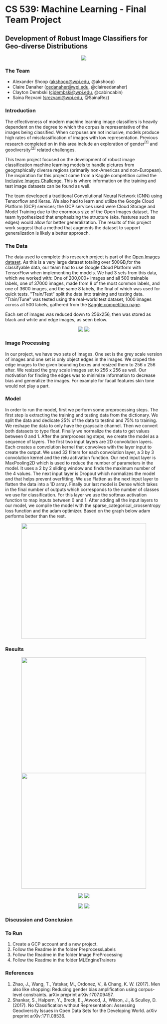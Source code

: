 # CS 539: Machine Learning - Final Team Project

## Development of Robust Image Classifiers for Geo-diverse Distributions

<p align="center">
<img src="https://raw.githubusercontent.com/cabincabin/MLRobustClassifier/master/img/inclusive_images_header.png"/>
</p>

### The Team
- Alexander Shoop (akshoop@wpi.edu, @akshoop)
- Claire Danaher (cedanaher@wpi.edu, @claireedanaher)
- Clayton Dembski (cjdembski@wpi.edu, @cabincabin)
- Saina Rezvani (srezvani@wpi.edu, @SainaRez)

### Introduction
The effectiveness of modern machine learning image classifiers is heavily dependent on the degree to which the corpus is representative of the images being classified. When corpuses are not inclusive, models produce high rates of misclassification of images with low representation. Previous research completed on in this area include an exploration of gender<sup>[1]</sup> and geodiversity<sup>[2]</sup> related challenges. 

This team project focused on the development of robust image classification machine learning models to handle pictures from geographically diverse regions (primarily non-Americas and non-European). The inspiration for this project came from a Kaggle competition called the [Inclusive Images Challenge](https://www.kaggle.com/c/inclusive-images-challenge). This is where information on the training and test image datasets can be found as well.

The team developed a traditional Convolutional Neural Network (CNN) using Tensorflow and Keras. We also had to learn and utilize the Google Cloud Platform (GCP) services; the GCP services used were Cloud Storage and Model Training due to the enormous size of the Open Images dataset. The team hypothesized that emphasizing the structure (aka. features such as edges) would allow for better generalization. The results of this project work suggest that a method that augments the dataset to support generalization is likely a better approach.

### The Data
The data used to complete this research project is part of the [Open Images dataset](https://storage.googleapis.com/openimages/web/index.html). As this is a very large dataset totaling over 500GB,for the classifyable data, our team had to use Google Cloud Platform with TensorFlow when implementing the models. We had 3 sets from this data, which we worked with: One of 200,000+ images and all 500 trainable labels, one of 37000 images, made from 8 of the most common labels, and one of 3600 images, and the same 8 labels, the final of which was used for quick tests. "Train/Test" split the data into training and testing data. "Train/Tune" was tested using the real-world test dataset, 1000 images across all 500 labels, gathered from the [Kaggle competition page](https://www.kaggle.com/c/inclusive-images-challenge/data).

Each set of images was reduced down to 256x256, then was stored as black and white and edge images, as seen below. 
<p align="center">
<img src="https://raw.githubusercontent.com/cabincabin/MLRobustClassifier/master/img/full1.jpg"/>
<img src="https://raw.githubusercontent.com/cabincabin/MLRobustClassifier/master/img/edge1.jpg"/>
</p>

### Image Processing
In our project, we have two sets of images. One set is the grey scale version of images and one set is only object edges in the images. We croped the edge images to the given bounding boxes and resized them to 256 x 256 after. We resized the gray scale images set to 256 x 256 as well. Our motivation for finding the edges was to minimize information to decrease bias and generalize the images. For example for facail features skin tone would not play a part. 

### Model
In order to run the model, first we perform some preprocessing steps. The first step is extracting the training and testing data from the dictionary. We split the data and dedicate 25% of the data to testind and 75% to training. We reshape the data to only have the grayscale channel. Then we convert both datasets to type float. Finally we normalize the data to get values between 0 and 1.
After the prerprocessing steps, we create the model as a sequence of layers. The first two input layers are 2D convolution
layers. Each creates a convolution kernel that convolves with the layer input to create the output. We used 32 filters for each convolution layer, a 3 by 3 convolution kernel and the relu activation function.
Our next input layer is MaxPooling2D which is used to reduce the number of parameters in the model. It uses a 2 by 2 sliding window and finds the maximum number of the 4 values.
The next input layer is Dropout which normalizes the model and that helps prevent overfitting.
We use Flatten as the next input layer to flatten the data into a 1D array.
Finally our last model is Dense which takes in the final number of outputs which corresponds to the number of classes we use for classification. For this layer we use the softmax activation function to map inputs between 0 and 1.
After adding all the input layers to our model, we compile the model with the sparse_categorical_crossentropy loss function and the adam optimizer. Based on the graph below adam performs better than the rest.
<p align="center">
<img src="https://raw.githubusercontent.com/cabincabin/MLRobustClassifier/master/img/Optimizers_graph.png" 
width="400" height="370"/>
</p>

### Results
<p align="center">
<img src="https://raw.githubusercontent.com/cabincabin/MLRobustClassifier/master/img/Training_Loss_ Full_Image.png" width="400" height="370"/>
<img src="https://raw.githubusercontent.com/cabincabin/MLRobustClassifier/master/img/Training_Loss_ Edge_Image.png" width="400" height="370"/>
</p>

<p align="center">
<img src="https://raw.githubusercontent.com/cabincabin/MLRobustClassifier/master/img/train_test_full.png"/>
<img src="https://raw.githubusercontent.com/cabincabin/MLRobustClassifier/master/img/train_test_edges.png"/>
</p>

<p align="center">
<img src="https://raw.githubusercontent.com/cabincabin/MLRobustClassifier/master/img/train_tune_full.png"/>
<img src="https://raw.githubusercontent.com/cabincabin/MLRobustClassifier/master/img/train_tune_edges.png"/>
</p>

### Discussion and Conclusion


### To Run
1. Create a GCP account and a new project.
2. Follow the Readme in the folder PreprocessLabels
3. Follow the Readme in the folder Image PreProcessing
4. Follow the Readme in the folder MLEngineTrainers

### References
1. Zhao, J., Wang, T., Yatskar, M., Ordonez, V., & Chang, K. W. (2017). Men also like shopping: Reducing gender bias amplification using corpus-level constraints. arXiv preprint arXiv:1707.09457.
2. Shankar, S., Halpern, Y., Breck, E., Atwood, J., Wilson, J., & Sculley, D. (2017). No Classification without Representation: Assessing Geodiversity Issues in Open Data Sets for the Developing World. arXiv preprint arXiv:1711.08536.
